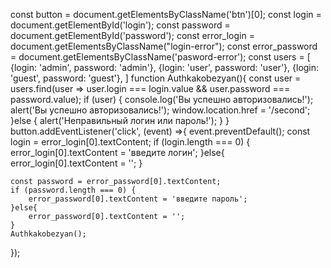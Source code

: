 const button = document.getElementsByClassName('btn')[0];
const login = document.getElementById('login');
const password = document.getElementById('password');
const error_login = document.getElementsByClassName("login-error");
const error_password = document.getElementsByClassName('pasword-error');
const users = [
    {login: 'admin', password: 'admin'},
    {login: 'user', password: 'user'},
    {login: 'guest', password: 'guest'},
]
function Authkakobezyan(){
    const user = users.find(user => user.login === login.value && user.password === password.value);
    if (user) {
        console.log('Вы успешно авторизовались!');
        alert('Вы успешно авторизовались!');
        window.location.href = '/second';
    }else {
        alert('Неправильный логин или пароль!');
    }
}
button.addEventListener('click', (event) =>{
    event.preventDefault();
    const login = error_login[0].textContent;
    if (login.length === 0) {
        error_login[0].textContent = 'введите логин';
    }else{
        error_login[0].textContent = '';
    }

    const password = error_password[0].textContent;
    if (password.length === 0) {
        error_password[0].textContent = 'введите пароль';
    }else{
        error_password[0].textContent = '';
    }
    Authkakobezyan();
    
});
